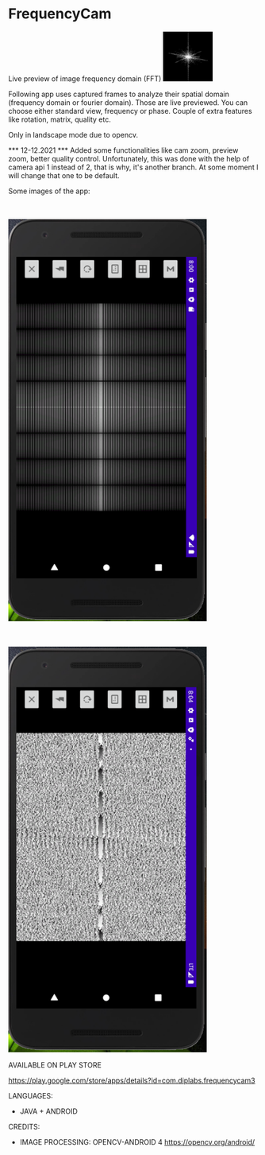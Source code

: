 # FrequencyCam
Live preview of image frequency domain (FFT)
<img src="fficon.png" width="100" />

Following app uses captured frames to analyze their spatial domain (frequency domain or fourier domain). Those are live previewed.
You can choose either standard view, frequency or phase. Couple of extra features like rotation, matrix, quality etc.

Only in landscape mode due to opencv.


*** 12-12.2021 ***
Added some functionalities like cam zoom, preview zoom, better quality control. Unfortunately, this was done with the help of camera api 1 instead of 2, that is why, it's another branch. At some moment I will change that one to be default.



Some images of the app:


<BR><BR>
<img src="freq1.PNG" width="400" />

  <BR><BR>
<img src="freq2.PNG" width="400" />

 
  AVAILABLE ON PLAY STORE
 
https://play.google.com/store/apps/details?id=com.diplabs.frequencycam3


LANGUAGES:
* JAVA + ANDROID
   
CREDITS:
* IMAGE PROCESSING: OPENCV-ANDROID 4  https://opencv.org/android/
